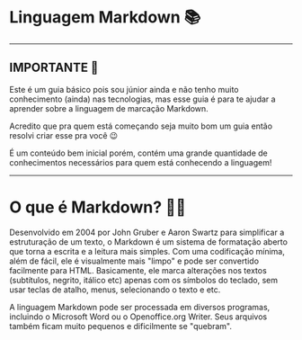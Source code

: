 # Linguagem Markdown 📚
---
## IMPORTANTE 🎯

 Este é um guia básico pois sou júnior ainda e não tenho muito conhecimento (ainda) nas tecnologias, mas esse guia é para te ajudar a aprender sobre a linguagem de marcação Markdown.

Acredito que pra quem está começando seja muito bom um guia então resolvi criar esse pra você 😉

É um conteúdo bem inicial porém, contém uma grande quantidade de conhecimentos necessários para quem está conhecendo a linguagem!

---
# O que é Markdown? 😶‍🌫️
Desenvolvido em 2004 por John Gruber e Aaron Swartz para simplificar a estruturação de um texto, o Markdown é um sistema de formatação aberto que torna a escrita e a leitura mais simples. Com uma codificação mínima, além de fácil, ele é visualmente mais "limpo" e pode ser convertido facilmente para HTML. Basicamente, ele marca alterações nos textos (subtítulos, negrito, itálico etc) apenas com os símbolos do teclado, sem usar teclas de atalho, menus, selecionando o texto e etc.

A linguagem Markdown pode ser processada em diversos programas, incluindo o Microsoft Word ou o Openoffice.org Writer. Seus arquivos também ficam muito pequenos e dificilmente se "quebram".
 
